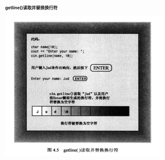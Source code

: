 #### getline()读取并替换换行符

![img](../../4_Compound_Type/2_character_string/image/readme/getline()读取并替换换行符.jpg)
